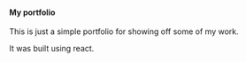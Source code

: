 #### My portfolio
This is just a simple portfolio for showing off some of my work.

It was built using react.